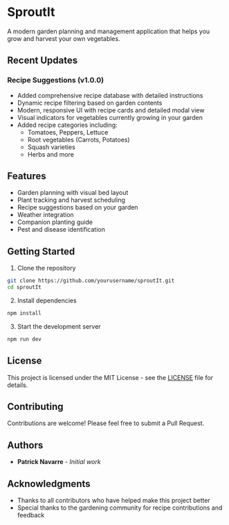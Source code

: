 # SproutIt

A modern garden planning and management application that helps you grow and harvest your own vegetables.

## Recent Updates

### Recipe Suggestions (v1.0.0)

- Added comprehensive recipe database with detailed instructions
- Dynamic recipe filtering based on garden contents
- Modern, responsive UI with recipe cards and detailed modal view
- Visual indicators for vegetables currently growing in your garden
- Added recipe categories including:
  - Tomatoes, Peppers, Lettuce
  - Root vegetables (Carrots, Potatoes)
  - Squash varieties
  - Herbs and more

## Features

- Garden planning with visual bed layout
- Plant tracking and harvest scheduling
- Recipe suggestions based on your garden
- Weather integration
- Companion planting guide
- Pest and disease identification

## Getting Started

1. Clone the repository

```bash
git clone https://github.com/yourusername/sproutIt.git
cd sproutIt
```

2. Install dependencies

```bash
npm install
```

3. Start the development server

```bash
npm run dev
```

## License

This project is licensed under the MIT License - see the [LICENSE](LICENSE) file for details.

## Contributing

Contributions are welcome! Please feel free to submit a Pull Request.

## Authors

- **Patrick Navarre** - _Initial work_

## Acknowledgments

- Thanks to all contributors who have helped make this project better
- Special thanks to the gardening community for recipe contributions and feedback
